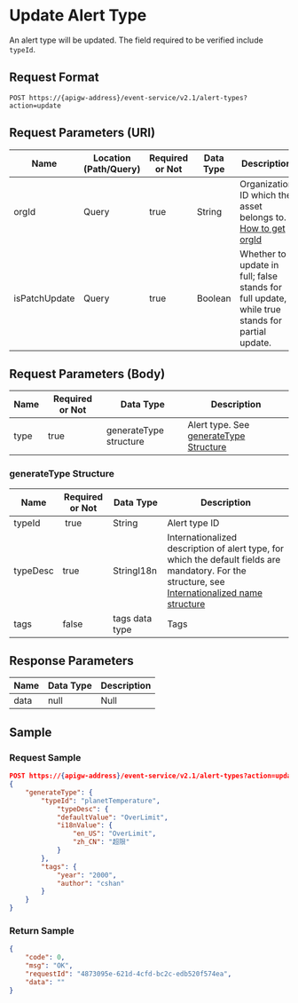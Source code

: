 # Update Alert Type

An alert type will be updated. The field required to be verified include `typeId`.

## Request Format

```
POST https://{apigw-address}/event-service/v2.1/alert-types?action=update
```

## Request Parameters (URI)

| Name | Location (Path/Query) | Required or Not | Data Type | Description |
|---------------|------------------|----------|-----------|--------------|
| orgId         | Query            | true     | String    | Organization ID which the asset belongs to. [How to get orgId](/docs/api/en/latest/api_faqs#how-to-get-organization-id-orgid-orgid) |
|isPatchUpdate|Query|true|Boolean|Whether to update in full; false stands for full update, while true stands for partial update.


## Request Parameters (Body)
| Name            | Required or Not | Data Type | Description |
|------|-----------------|-----------|-------------|
| type |   true  |  generateType structure   |  Alert type. See [generateType Structure](update_alert_type#generatetype-structure-generatetype) |



### generateType Structure <generatetype>

| Name | Required or Not | Data Type | Description                        |
|----------|--------------|--------------|-------------------------------------|
| typeId   |  true        | String       | Alert type ID|
| typeDesc | true         | StringI18n   | Internationalized description of alert type, for which the default fields are mandatory. For the structure, see [Internationalized name structure](/docs/api/en/latest/api_faqs.html#internationalized-name-structure)|
| tags     | false        | tags data type  | Tags                                |


## Response Parameters

| Name | Data Type     | Description          |
|-------|----------------|---------------------------|
| data |  null |  Null |



## Sample

### Request Sample

```json
POST https://{apigw-address}/event-service/v2.1/alert-types?action=update&orgId=1c499110e8800000&isPatchUpdate=false
{
	"generateType": {
		"typeId": "planetTemperature",
 	        "typeDesc": {
			"defaultValue": "OverLimit",
			"i18nValue": {
				"en_US": "OverLimit",
				"zh_CN": "超限"
			}
		},
		"tags": {
			"year": "2000",
			"author": "cshan"
		}
	}
}
```

### Return Sample

```json
{
	"code": 0,
	"msg": "OK",
	"requestId": "4873095e-621d-4cfd-bc2c-edb520f574ea",
	"data": ""
}
```
